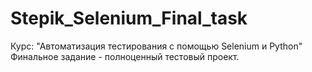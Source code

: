 # Stepik_Selenium_Final_task
Курс: "Автоматизация тестирования с помощью Selenium и Python"
Финальное задание - полноценный тестовый проект.
